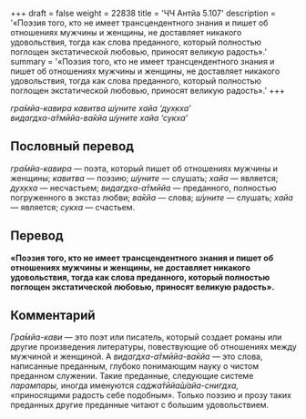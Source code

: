 +++
draft = false
weight = 22838
title = 'ЧЧ Антйа 5.107'
description = '«Поэзия того, кто не имеет трансцендентного знания и пишет об отношениях мужчины и женщины, не доставляет никакого удовольствия, тогда как слова преданного, который полностью поглощен экстатической любовью, приносят великую радость».'
summary = '«Поэзия того, кто не имеет трансцендентного знания и пишет об отношениях мужчины и женщины, не доставляет никакого удовольствия, тогда как слова преданного, который полностью поглощен экстатической любовью, приносят великую радость».'
+++

_гра̄мйа-кавира кавитва ш́уните хайа ‘дух̣кха’  
видагдха-а̄тмӣйа-ва̄кйа ш́уните хайа ‘сукха’_

## Пословный перевод

_гра̄мйа_\-_кавира_ — поэта, который пишет об отношениях мужчины и женщины; _кавитва_ — поэзию; _ш́уните_ — слушать; _хайа_ — является; _дух̣кха_ — несчастьем; _видагдха_\-_а̄тмӣйа_ — преданного, полностью погруженного в экстаз любви; _ва̄кйа_ — слова; _ш́уните_ — слушать; _хайа_ — является; _сукха_ — счастьем.

## Перевод

**«Поэзия того, кто не имеет трансцендентного знания и пишет об отношениях мужчины и женщины, не доставляет никакого удовольствия, тогда как слова преданного, который полностью поглощен экстатической любовью, приносят великую радость».**

## Комментарий

_Гра̄мйа-кави_ — это поэт или писатель, который создает романы или другие произведения литературы, повествующие об отношениях между мужчиной и женщиной. А _видагдха-а̄тмӣйа-ва̄кйа_ — это слова, написанные преданным, глубоко понимающим науку о чистом преданном служении. Такие преданные, следующие системе _парампары,_ иногда именуются _саджа̄тӣйа̄ш́айа-снигдха,_ «приносящими радость себе подобным». Только поэзию и прозу таких преданных другие преданные читают с большим удовольствием.
